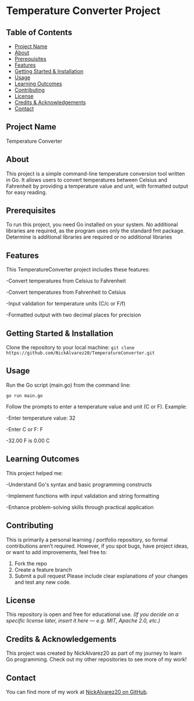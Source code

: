 # Temperature Converter Project
## Table of Contents
- [Project Name](#project-name)
- [About](#about)
- [Prerequisites](#prerequisites)
- [Features](#features)
- [Getting Started & Installation](#getting-started--installation)
- [Usage](#usage)
- [Learning Outcomes](#learning-outcomes)
- [Contributing](#contributing)
- [License](#license)
- [Credits & Acknowledgements](#credits--acknowledgements)
- [Contact](#contact)
## Project Name
Temperature Converter
## About
This project is a simple command-line temperature conversion tool written in Go. It allows users to convert temperatures between Celsius and Fahrenheit by providing a temperature value and unit, with formatted output for easy reading.
## Prerequisites
To run this project, you need Go installed on your system. No additional libraries are required, as the program uses only the standard fmt package.
Determine is additional libraries are required or no additional libraries
## Features
This TemperatureConverter project includes these features:

-Convert temperatures from Celsius to Fahrenheit

-Convert temperatures from Fahrenheit to Celsius

-Input validation for temperature units (C/c or F/f)

-Formatted output with two decimal places for precision

## Getting Started & Installation
Clone the repository to your local machine:
`git clone https://github.com/NickAlvarez20/TemperatureConverter.git`
## Usage
Run the Go script (main.go) from the command line:

`go run main.go`

Follow the prompts to enter a temperature value and unit (C or F). Example:

-Enter temperature value: 32

-Enter C or F: F

-32.00 F is 0.00 C

## Learning Outcomes
This project helped me:

-Understand Go's syntax and basic programming constructs

-Implement functions with input validation and string formatting

-Enhance problem-solving skills through practical application

## Contributing
This is primarily a personal learning / portfolio repository, so formal contributions aren’t required. However, if you spot bugs, have project ideas, or want to add improvements, feel free to:
1. Fork the repo
2. Create a feature branch
3. Submit a pull request Please include clear explanations of your changes and test any new code.
## License
This repository is open and free for educational use.
*(If you decide on a specific license later, insert it here — e.g. MIT, Apache 2.0, etc.)*
## Credits & Acknowledgements
This project was created by NickAlvarez20 as part of my journey to learn Go programming. Check out my other repositories to see more of my work!
## Contact
You can find more of my work at [NickAlvarez20 on GitHub](https://github.com/NickAlvarez20).

